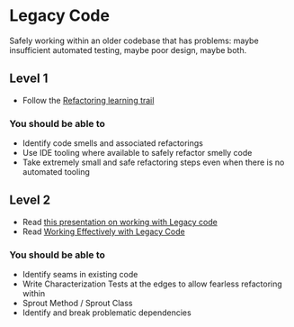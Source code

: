 # Legacy Code

Safely working within an older codebase that has problems: maybe insufficient automated testing, maybe poor design, maybe both.


## Level 1

* Follow the [Refactoring learning trail](refactoring.md)


### You should be able to

* Identify code smells and associated refactorings
* Use IDE tooling where available to safely refactor smelly code
* Take extremely small and safe refactoring steps even when there is no automated tooling


## Level 2

* Read [this presentation on working with Legacy code](http://www.slideshare.net/nashjain/working-effectively-with-legacy-code-presentation)
* Read [Working Effectively with Legacy Code](https://amzn.com/0131177052)


### You should be able to

* Identify seams in existing code
* Write Characterization Tests at the edges to allow fearless refactoring within
* Sprout Method / Sprout Class
* Identify and break problematic dependencies
